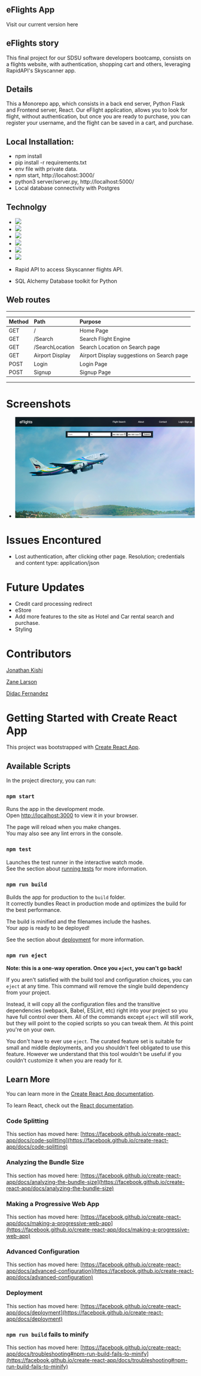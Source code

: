 ## eFlights App

Visit our current version here


## eFlights story

This final project for our SDSU software developers bootcamp, consists on a flights website, with authentication, shopping cart and others, leveraging RapidAPI's Skyscanner app.

## Details

This a Monorepo app, which consists in a back end server, Python Flask and Frontend server, React.
Our eFlight application, allows you to look for flight, without authentication, but once you are ready to purchase, you can register your username, and the flight can be saved in a cart, and purchase.

## Local Installation:

* npm install
* pip install -r requirements.txt
* env file with private data.
* npm start, http://locahost:3000/
* python3 server/server.py, http://localhost:5000/
* Local database connectivity with Postgres


## Technolgy

* <img src="https://img.shields.io/badge/react-%2320232a.svg?style=for-the-badge&logo=react&logoColor=%2361DAF" height="30">

* <img src="https://img.shields.io/badge/SASS-hotpink.svg?style=for-the-badge&logo=SASS&logoColor=white" height = "30">

* <img src="https://img.shields.io/badge/flask-%23000.svg?style=for-the-badge&logo=flask&logoColor=white" height="30">

* <img src="https://img.shields.io/badge/PostgreSQL-316192?style=for-the-badge&logo=postgresql&logoColor=white" height="30">

* <img src="https://img.shields.io/badge/node.js-6DA55F?style=for-the-badge&logo=node.js&logoColor=white" height="30">

* <img src="https://img.shields.io/badge/python-3670A0?style=for-the-badge&logo=python&logoColor=ffdd54" height="30">

* Rapid API to access Skyscanner flights API.

* SQL Alchemy Database toolkit for Python

## Web routes
-----
| Method        | Path              | Purpose                                   |
|:--------------|:------------------|:------------------------------------------|
|    GET        |/                  | Home Page                                 |
|    GET        |/Search            | Search Flight Engine                      |
|    GET        |/SearchLocation    | Search Location on Search page            |
|    GET        |Airport Display    | Airport Display suggestions on Search page|
|    POST       | Login             | Login Page |  
|    POST       |Signup             | Signup Page |
___
# Screenshots 

* <img src="public/pictures/eFlights_home.jpg">

# Issues Encontured

* Lost authentication, after clicking other page. Resolution; credentials and content type: application/json

# Future Updates

* Credit card processing redirect
* eStore
* Add more features to the site as Hotel and Car rental search and purchase.
* Styling
# Contributors

[Jonathan Kishi](https://github.com/Jkishi6)

[Zane Larson](https://github.com/ZDC7096)

[Didac Fernandez](https://www.github.com/didacf)


# Getting Started with Create React App

This project was bootstrapped with [Create React App](https://github.com/facebook/create-react-app).

## Available Scripts

In the project directory, you can run:

### `npm start`

Runs the app in the development mode.\
Open [http://localhost:3000](http://localhost:3000) to view it in your browser.

The page will reload when you make changes.\
You may also see any lint errors in the console.

### `npm test`

Launches the test runner in the interactive watch mode.\
See the section about [running tests](https://facebook.github.io/create-react-app/docs/running-tests) for more information.

### `npm run build`

Builds the app for production to the `build` folder.\
It correctly bundles React in production mode and optimizes the build for the best performance.

The build is minified and the filenames include the hashes.\
Your app is ready to be deployed!

See the section about [deployment](https://facebook.github.io/create-react-app/docs/deployment) for more information.

### `npm run eject`

**Note: this is a one-way operation. Once you `eject`, you can't go back!**

If you aren't satisfied with the build tool and configuration choices, you can `eject` at any time. This command will remove the single build dependency from your project.

Instead, it will copy all the configuration files and the transitive dependencies (webpack, Babel, ESLint, etc) right into your project so you have full control over them. All of the commands except `eject` will still work, but they will point to the copied scripts so you can tweak them. At this point you're on your own.

You don't have to ever use `eject`. The curated feature set is suitable for small and middle deployments, and you shouldn't feel obligated to use this feature. However we understand that this tool wouldn't be useful if you couldn't customize it when you are ready for it.

## Learn More

You can learn more in the [Create React App documentation](https://facebook.github.io/create-react-app/docs/getting-started).

To learn React, check out the [React documentation](https://reactjs.org/).

### Code Splitting

This section has moved here: [https://facebook.github.io/create-react-app/docs/code-splitting](https://facebook.github.io/create-react-app/docs/code-splitting)

### Analyzing the Bundle Size

This section has moved here: [https://facebook.github.io/create-react-app/docs/analyzing-the-bundle-size](https://facebook.github.io/create-react-app/docs/analyzing-the-bundle-size)

### Making a Progressive Web App

This section has moved here: [https://facebook.github.io/create-react-app/docs/making-a-progressive-web-app](https://facebook.github.io/create-react-app/docs/making-a-progressive-web-app)

### Advanced Configuration

This section has moved here: [https://facebook.github.io/create-react-app/docs/advanced-configuration](https://facebook.github.io/create-react-app/docs/advanced-configuration)

### Deployment

This section has moved here: [https://facebook.github.io/create-react-app/docs/deployment](https://facebook.github.io/create-react-app/docs/deployment)

### `npm run build` fails to minify

This section has moved here: [https://facebook.github.io/create-react-app/docs/troubleshooting#npm-run-build-fails-to-minify](https://facebook.github.io/create-react-app/docs/troubleshooting#npm-run-build-fails-to-minify)
